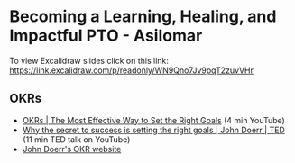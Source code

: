 # Becoming a Learning, Healing, and Impactful PTO - Asilomar 
To view Excalidraw slides click on this link:
https://link.excalidraw.com/p/readonly/WN9Qno7Jv9pqT2zuvVHr 

## OKRs 
- [OKRs | The Most Effective Way to Set the Right Goals](https://youtube.com/watch?v=Neu4aCB3378) (4 min YouTube)
- [Why the secret to success is setting the right goals | John Doerr | TED](https://www.youtube.com/watch?v=L4N1q4RNi9I) (11 min TED talk on YouTube)
- [John Doerr's OKR website](https://www.whatmatters.com/)
